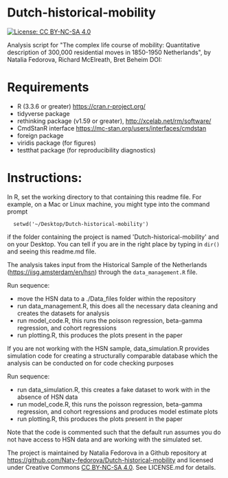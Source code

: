 Dutch-historical-mobility
============

[![License: CC BY-NC-SA 4.0](https://licensebuttons.net/l/by-nc-sa/4.0/80x15.png)](https://creativecommons.org/licenses/by-nc-sa/4.0/)

Analysis script for "The complex life course of mobility: Quantitative description of 300,000 residential moves in 1850-1950 Netherlands", by Natalia Fedorova, Richard McElreath, Bret Beheim
DOI: 

# Requirements

- R (3.3.6 or greater) https://cran.r-project.org/
- tidyverse package
- rethinking package (v1.59 or greater), http://xcelab.net/rm/software/
- CmdStanR interface https://mc-stan.org/users/interfaces/cmdstan
- foreign package
- viridis package (for figures)
- testthat package (for reproducibility diagnostics)

# Instructions:

In R, set the working directory to that containing this readme file. For example, on a Mac or Linux machine, you might type into the command prompt

```
  setwd('~/Desktop/Dutch-historical-mobility')
```

if the folder containing the project is named 'Dutch-historical-mobility' and on your Desktop. You can tell if you are in the right place by typing in `dir()` and seeing this readme.md file.

The analysis takes input from the Historical Sample of the Netherlands (https://iisg.amsterdam/en/hsn) through the `data_management.R` file.

Run sequence:
- move the HSN data to a ./Data_files folder within the repository
- run data_management.R, this does all the necessary data cleaning and creates the datasets for analysis
- run model_code.R, this runs the poisson regression, beta-gamma regression, and cohort regressions 
- run plotting.R, this produces the plots present in the paper

If you are not working with the HSN sample, data_simulation.R provides simulation code for creating a structurally comparable database which the analysis can be conducted on for code checking purposes

Run sequence:
- run data_simulation.R, this creates a fake dataset to work with in the absence of HSN data
- run model_code.R, this runs the poisson regression, beta-gamma regression, and cohort regressions and produces model estimate plots
- run plotting.R, this produces the plots present in the paper

Note that the code is commented such that the default run assumes you do not have access to HSN data and are working with the simulated set.

The project is maintained by Natalia Fedorova in a Github repository at https://github.com/Naty-fedorova/Dutch-historical-mobility and licensed under Creative Commons [CC BY-NC-SA 4.0](https://creativecommons.org/licenses/by-nc-sa/4.0/). See LICENSE.md for details.
